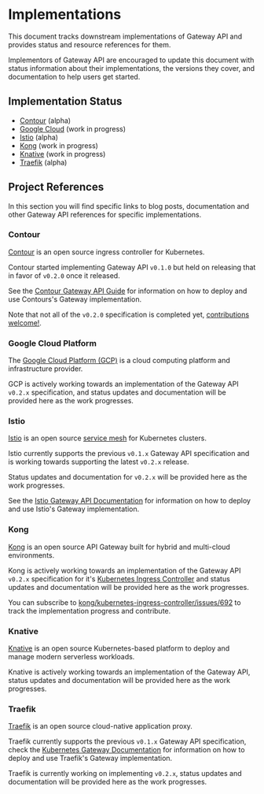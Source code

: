 # Implementations

This document tracks downstream implementations of Gateway API and provides status and resource references for them.

Implementors of Gateway API are encouraged to update this document with status information about their implementations, the versions they cover, and documentation to help users get started.

## Implementation Status

- [Contour][1] (alpha)
- [Google Cloud][2] (work in progress)
- [Istio][3] (alpha)
- [Kong][4] (work in progress)
- [Knative][5] (work in progress)
- [Traefik][6] (alpha)

[1]:#contour
[2]:#google-cloud-platform
[3]:#istio
[4]:#kong
[5]:#knative
[6]:#traefik

## Project References

In this section you will find specific links to blog posts, documentation and other Gateway API references for specific implementations.

### Contour

[Contour][contour] is an open source ingress controller for Kubernetes.

Contour started implementing Gateway API `v0.1.0` but held on releasing that in favor of `v0.2.0` once it released.

See the [Contour Gateway API Guide][contour-1] for information on how to deploy and use Contours's Gateway implementation.

Note that not all of the `v0.2.0` specification is completed yet, [contributions welcome!][contour-2].

[contour]:https://projectcontour.io
[latest]:https://doc.traefik.io/traefik/routing/providers/kubernetes-gateway/
[contour-1]:https://projectcontour.io/guides/gateway-api/
[contour-2]:https://github.com/projectcontour/contour/blob/main/CONTRIBUTING.md

### Google Cloud Platform

The [Google Cloud Platform (GCP)][gcp] is a cloud computing platform and infrastructure provider.

GCP is actively working towards an implementation of the Gateway API `v0.2.x` specification, and status updates and documentation will be provided here as the work progresses.

[gcp]:https://cloud.google.com

### Istio

[Istio][istio] is an open source [service mesh][mesh] for Kubernetes clusters.

Istio currently supports the previous `v0.1.x` Gateway API specification and is working towards supporting the latest `v0.2.x` release.

Status updates and documentation for `v0.2.x` will be provided here as the work progresses.

See the [Istio Gateway API Documentation][istio-1] for information on how to deploy and use Istio's Gateway implementation.

[istio]:https://istio.io
[mesh]:https://istio.io/latest/docs/concepts/what-is-istio/#what-is-a-service-mesh
[istio-1]:https://istio.io/latest/docs/tasks/traffic-management/ingress/service-apis/

### Kong

[Kong][kong] is an open source API Gateway built for hybrid and multi-cloud environments.

Kong is actively working towards an implementation of the Gateway API `v0.2.x` specification for it's [Kubernetes Ingress Controller][kic] and status updates and documentation will be provided here as the work progresses.

You can subscribe to [kong/kubernetes-ingress-controller/issues/692][kong-1] to track the implementation progress and contribute.

[kong]:https://konghq.com
[kic]:https://github.com/kong/kubernetes-ingress-controller
[kong-1]:https://github.com/kong/kubernetes-ingress-controller/issues/692

### Knative

[Knative][knative] is an open source Kubernetes-based platform to deploy and manage modern serverless workloads.

Knative is actively working towards an implementation of the Gateway API, status updates and documentation will be provided here as the work progresses.

[knative]:https://knative.dev/

### Traefik

[Traefik][traefik] is an open source cloud-native application proxy.

Traefik currently supports the previous `v0.1.x` Gateway API specification, check the [Kubernetes Gateway Documentation][traefik-1] for information on how to deploy and use Traefik's Gateway implementation.

Traefik is currently working on implementing `v0.2.x`, status updates and documentation will be provided here as the work progresses.

[traefik]:https://traefik.io
[traefik-1]:https://doc.traefik.io/traefik/routing/providers/kubernetes-gateway/
